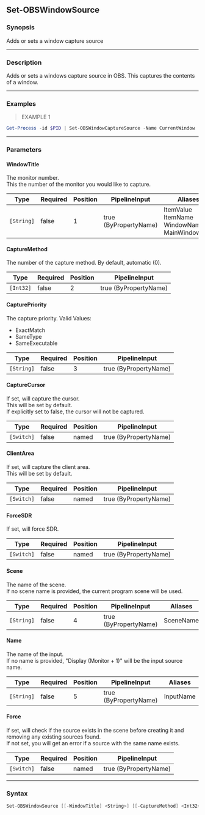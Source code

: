 Set-OBSWindowSource
-------------------

### Synopsis
Adds or sets a window capture source

---

### Description

Adds or sets a windows capture source in OBS.  This captures the contents of a window.

---

### Examples
> EXAMPLE 1

```PowerShell
Get-Process -id $PID | Set-OBSWindowCaptureSource -Name CurrentWindow
```

---

### Parameters
#### **WindowTitle**
The monitor number.    
This the number of the monitor you would like to capture.

|Type      |Required|Position|PipelineInput        |Aliases                                                  |
|----------|--------|--------|---------------------|---------------------------------------------------------|
|`[String]`|false   |1       |true (ByPropertyName)|ItemValue<br/>ItemName<br/>WindowName<br/>MainWindowTitle|

#### **CaptureMethod**
The number of the capture method.  By default, automatic (0).

|Type     |Required|Position|PipelineInput        |
|---------|--------|--------|---------------------|
|`[Int32]`|false   |2       |true (ByPropertyName)|

#### **CapturePriority**
The capture priority.
Valid Values:

* ExactMatch
* SameType
* SameExecutable

|Type      |Required|Position|PipelineInput        |
|----------|--------|--------|---------------------|
|`[String]`|false   |3       |true (ByPropertyName)|

#### **CaptureCursor**
If set, will capture the cursor.    
This will be set by default.    
If explicitly set to false, the cursor will not be captured.

|Type      |Required|Position|PipelineInput        |
|----------|--------|--------|---------------------|
|`[Switch]`|false   |named   |true (ByPropertyName)|

#### **ClientArea**
If set, will capture the client area.    
This will be set by default.

|Type      |Required|Position|PipelineInput        |
|----------|--------|--------|---------------------|
|`[Switch]`|false   |named   |true (ByPropertyName)|

#### **ForceSDR**
If set, will force SDR.

|Type      |Required|Position|PipelineInput        |
|----------|--------|--------|---------------------|
|`[Switch]`|false   |named   |true (ByPropertyName)|

#### **Scene**
The name of the scene.    
If no scene name is provided, the current program scene will be used.

|Type      |Required|Position|PipelineInput        |Aliases  |
|----------|--------|--------|---------------------|---------|
|`[String]`|false   |4       |true (ByPropertyName)|SceneName|

#### **Name**
The name of the input.    
If no name is provided, "Display $($Monitor + 1)" will be the input source name.

|Type      |Required|Position|PipelineInput        |Aliases  |
|----------|--------|--------|---------------------|---------|
|`[String]`|false   |5       |true (ByPropertyName)|InputName|

#### **Force**
If set, will check if the source exists in the scene before creating it and removing any existing sources found.    
If not set, you will get an error if a source with the same name exists.

|Type      |Required|Position|PipelineInput        |
|----------|--------|--------|---------------------|
|`[Switch]`|false   |named   |true (ByPropertyName)|

---

### Syntax
```PowerShell
Set-OBSWindowSource [[-WindowTitle] <String>] [[-CaptureMethod] <Int32>] [[-CapturePriority] <String>] [-CaptureCursor] [-ClientArea] [-ForceSDR] [[-Scene] <String>] [[-Name] <String>] [-Force] [<CommonParameters>]
```
